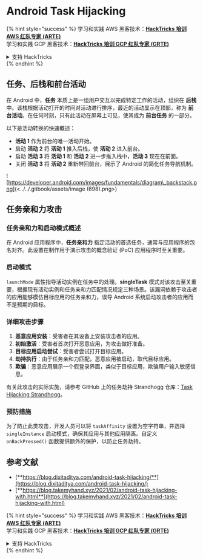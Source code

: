 # Android Task Hijacking

{% hint style="success" %}
学习和实践 AWS 黑客技术：<img src="/.gitbook/assets/arte.png" alt="" data-size="line">[**HackTricks 培训 AWS 红队专家 (ARTE)**](https://training.hacktricks.xyz/courses/arte)<img src="/.gitbook/assets/arte.png" alt="" data-size="line">\
学习和实践 GCP 黑客技术：<img src="/.gitbook/assets/grte.png" alt="" data-size="line">[**HackTricks 培训 GCP 红队专家 (GRTE)**<img src="/.gitbook/assets/grte.png" alt="" data-size="line">](https://training.hacktricks.xyz/courses/grte)

<details>

<summary>支持 HackTricks</summary>

* 查看 [**订阅计划**](https://github.com/sponsors/carlospolop)!
* **加入** 💬 [**Discord 群组**](https://discord.gg/hRep4RUj7f) 或 [**telegram 群组**](https://t.me/peass) 或 **在** **Twitter** 🐦 **上关注我们** [**@hacktricks\_live**](https://twitter.com/hacktricks\_live)**.**
* **通过向** [**HackTricks**](https://github.com/carlospolop/hacktricks) 和 [**HackTricks Cloud**](https://github.com/carlospolop/hacktricks-cloud) github 仓库提交 PR 分享黑客技巧。

</details>
{% endhint %}

## 任务、后栈和前台活动

在 Android 中，**任务** 本质上是一组用户交互以完成特定工作的活动，组织在 **后栈** 中。该栈根据活动打开的时间对活动进行排序，最近的活动显示在顶部，称为 **前台活动**。在任何时刻，只有此活动在屏幕上可见，使其成为 **前台任务** 的一部分。

以下是活动转换的快速概述：

* **活动 1** 作为前台的唯一活动开始。
* 启动 **活动 2** 将 **活动 1** 推入后栈，使 **活动 2** 进入前台。
* 启动 **活动 3** 将 **活动 1** 和 **活动 2** 进一步推入栈中，**活动 3** 现在在前面。
* 关闭 **活动 3** 将 **活动 2** 重新带回前台，展示了 Android 的简化任务导航机制。

![https://developer.android.com/images/fundamentals/diagram\_backstack.png](<../../.gitbook/assets/image (698).png>)

## 任务亲和力攻击

### 任务亲和力和启动模式概述

在 Android 应用程序中，**任务亲和力** 指定活动的首选任务，通常与应用程序的包名对齐。此设置在制作用于演示攻击的概念验证 (PoC) 应用程序时至关重要。

### 启动模式

`launchMode` 属性指导活动实例在任务中的处理。**singleTask** 模式对该攻击至关重要，根据现有活动实例和任务亲和力匹配情况规定三种场景。该漏洞依赖于攻击者的应用能够模仿目标应用的任务亲和力，误导 Android 系统启动攻击者的应用而不是预期的目标。

### 详细攻击步骤

1. **恶意应用安装**：受害者在其设备上安装攻击者的应用。
2. **初始激活**：受害者首次打开恶意应用，为攻击做好准备。
3. **目标应用启动尝试**：受害者尝试打开目标应用。
4. **劫持执行**：由于任务亲和力匹配，恶意应用被启动，取代目标应用。
5. **欺骗**：恶意应用展示一个假登录界面，类似于目标应用，欺骗用户输入敏感信息。

有关此攻击的实际实施，请参考 GitHub 上的任务劫持 Strandhogg 仓库：[Task Hijacking Strandhogg](https://github.com/az0mb13/Task\_Hijacking\_Strandhogg)。

### 预防措施

为了防止此类攻击，开发人员可以将 `taskAffinity` 设置为空字符串，并选择 `singleInstance` 启动模式，确保其应用与其他应用隔离。自定义 `onBackPressed()` 函数提供额外的保护，以防止任务劫持。

## **参考文献**

* [**https://blog.dixitaditya.com/android-task-hijacking/**](https://blog.dixitaditya.com/android-task-hijacking/)
* [**https://blog.takemyhand.xyz/2021/02/android-task-hijacking-with.html**](https://blog.takemyhand.xyz/2021/02/android-task-hijacking-with.html)


{% hint style="success" %}
学习和实践 AWS 黑客技术：<img src="/.gitbook/assets/arte.png" alt="" data-size="line">[**HackTricks 培训 AWS 红队专家 (ARTE)**](https://training.hacktricks.xyz/courses/arte)<img src="/.gitbook/assets/arte.png" alt="" data-size="line">\
学习和实践 GCP 黑客技术：<img src="/.gitbook/assets/grte.png" alt="" data-size="line">[**HackTricks 培训 GCP 红队专家 (GRTE)**<img src="/.gitbook/assets/grte.png" alt="" data-size="line">](https://training.hacktricks.xyz/courses/grte)

<details>

<summary>支持 HackTricks</summary>

* 查看 [**订阅计划**](https://github.com/sponsors/carlospolop)!
* **加入** 💬 [**Discord 群组**](https://discord.gg/hRep4RUj7f) 或 [**telegram 群组**](https://t.me/peass) 或 **在** **Twitter** 🐦 **上关注我们** [**@hacktricks\_live**](https://twitter.com/hacktricks\_live)**.**
* **通过向** [**HackTricks**](https://github.com/carlospolop/hacktricks) 和 [**HackTricks Cloud**](https://github.com/carlospolop/hacktricks-cloud) github 仓库提交 PR 分享黑客技巧。

</details>
{% endhint %}
